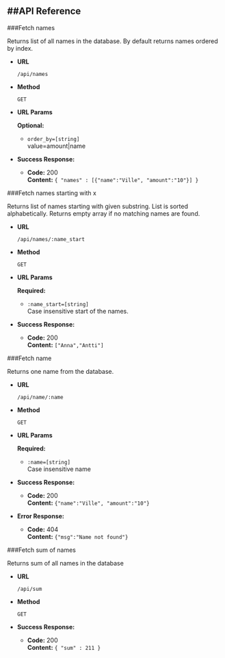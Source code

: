 ##API Reference
---
###Fetch names

Returns list of all names in the database. By default returns names ordered by index.

* **URL**

    `/api/names`
    
* **Method**

    `GET`

*  **URL Params**

    **Optional:**
    
    * `order_by=[string]` <br/>
        value=amount|name
   
* **Success Response:**

  * **Code:** 200 <br/>
    **Content:** `{ "names" : [{"name":"Ville", "amount":"10"}] }`
    
###Fetch names starting with x

Returns list of names starting with given substring. List is sorted alphabetically. Returns empty array if no matching names are found.

* **URL**

    `/api/names/:name_start`
    
* **Method**

    `GET`

*  **URL Params**
    
    **Required:**
    
    * `:name_start=[string]` <br/>
    Case insensitive start of the names.
   
* **Success Response:**

  * **Code:** 200 <br/>
    **Content:** `["Anna","Antti"]`

    
###Fetch name

Returns one name from the database.

* **URL**

    `/api/name/:name`
    
* **Method**

    `GET`

*  **URL Params**
    
    **Required:**
    
    * `:name=[string]` <br/>
    Case insensitive name
   
* **Success Response:**

  * **Code:** 200 <br />
    **Content:** `{"name":"Ville", "amount":"10"}`
    
* **Error Response:**

  * **Code:** 404 <br/>
    **Content:** `{"msg":"Name not found"}`
    
###Fetch sum of names

Returns sum of all names in the database

* **URL**

    `/api/sum`
    
* **Method**

    `GET`

   
* **Success Response:**

  * **Code:** 200 <br />
    **Content:** `{ "sum" : 211 }`
